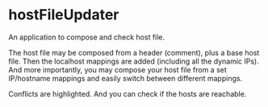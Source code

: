 # hostFileUpdater

An application to compose and check host file.

The host file may be composed from a header (comment), plus a base host file. Then the localhost mappings are added 
(including all the dynamic IPs). And more importantly, you may compose your host file from a set IP/hostname mappings
and easily switch between different mappings.

Conflicts are highlighted. And you can check if the hosts are reachable.
